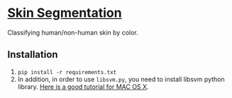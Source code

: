 # [Skin Segmentation][skin]

Classifying human/non-human skin by color.

## Installation

  1. `pip install -r requirements.txt`
  2. In addition, in order to use `libsvm.py`, you need to install libsvm python library.
     [Here is a good tutorial for MAC OS X][libsvm].


[skin]: http://archive.ics.uci.edu/ml/datasets/Skin+Segmentation
[libsvm]: http://www.idryman.org/blog/2013/05/21/libsvm-on-mac-osx/
